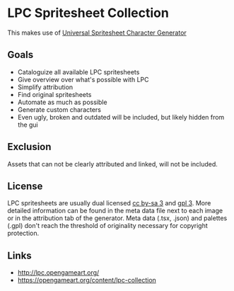 LPC Spritesheet Collection
==========================


This makes use of [Universal Spritesheet Character Generator](https://github.com/basxto/Universal-Spritesheet-Character-Generator)

Goals
-----

* Cataloguize all available LPC spritesheets
* Give overview over what's possible with LPC
* Simplify attribution
* Find original spritesheets
* Automate as much as possible
* Generate custom characters
* Even ugly, broken and outdated will be included, but likely hidden from the gui

Exclusion
---------

Assets that can not be clearly attributed and linked, will not be included.

License
-------

LPC spritesheets are usually dual licensed [cc by-sa 3](http://creativecommons.org/licenses/by-sa/3.0/) and [gpl 3](http://www.gnu.org/licenses/gpl-3.0.html).
More detailed information can be found in the meta data file next to each image or in the attribution tab of the generator.
Meta data (.tsx, .json) and palettes (.gpl) don't reach the threshold of originality necessary for copyright protection.

Links
-----

* http://lpc.opengameart.org/
* https://opengameart.org/content/lpc-collection
